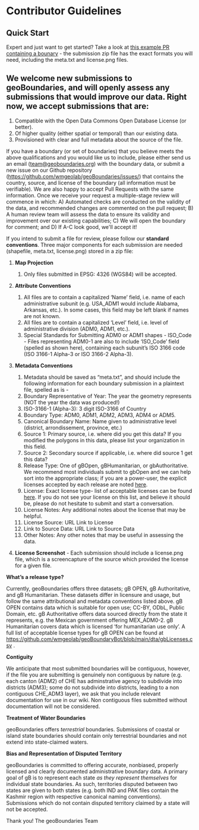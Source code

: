 # Contributor Guidelines

## Quick Start
Expert and just want to get started?  Take a look at [this example PR containing a bounary](https://github.com/wmgeolab/geoBoundaries/pull/1447) - the submission zip file has the exact formats you will need, including the meta.txt and license.png files.

## We welcome new submissions to geoBoundaries, and will openly assess any submissions that would improve our data. Right now, we accept submissions that are:

1. Compatible with the Open Data Commons Open Database License (or better). 
2. Of higher quality (either spatial or temporal) than our existing data. 
3. Provisioned with clear and full metadata about the source of the file.

If you have a boundary (or set of boundaries) that you believe meets the above qualifications and you would like us to include, please either send us an email (team@geoboundaries.org) with the boundary data, or submit a new issue on our Github repository (https://github.com/wmgeolab/geoBoundaries/issues/) that contains the country, source, and license of the boundary (all information must be verifiable). We are also happy to accept Pull Requests with the same information. Once we receive your request a multiple-stage review will commence in which: A) Automated checks are conducted on the validity of the data, and recommended changes are commented on the pull request; B) A human review team will assess the data to ensure its validity and improvement over our existing capabilities; C) We will open the boundary for comment; and D) If A-C look good, we'll accept it!



If you intend to submit a file for review, please follow our **standard conventions**. Three major components for each submission are needed (shapefile, meta.txt, license.png) stored in a zip file:

1. **Map Projection**
	1. Only files submitted in EPSG: 4326 (WGS84) will be accepted.
2. **Attribute Conventions**
	1. All files are to contain a capitalized ‘Name’ field, i.e. name of each administrative subunit (e.g. USA_ADM1 would include Alabama, Arkansas, etc.).  In some cases, this field may be left blank if names are not known.
	2. All files are to contain a capitalized ‘Level’ field, i.e. level of administrative division (ADM0, ADM1, etc.).  
	3. Special Standards for Submitting ADM0 or ADM1 shapes - ISO_Code - Files representing ADM0-1 are also to include ‘ISO_Code’ field (spelled as shown here), containing each subunit’s ISO 3166 code (ISO 3166-1 Alpha-3 or ISO 3166-2 Alpha-3).

3. **Metadata Conventions**
    1. Metadata should be saved as “meta.txt”, and should include the following information for each boundary submission in a plaintext file, spelled as is -
    2. Boundary Representative of Year: The year the geometry represents (NOT the year the data was produced!)
    3. ISO-3166-1 (Alpha-3):  3 digit ISO-3166 of Country
    4. Boundary Type: ADM0, ADM1, ADM2, ADM3, ADM4 or ADM5.
    5. Canonical Boundary Name: Name given to administrative level (district, arrondissement, province, etc.)
    6. Source 1: Primary source, i.e. where did you get this data? If you modified the polygons in this data, please list your organization in this field.
    7. Source 2: Secondary source if applicable, i.e. where did source 1 get this data?
    8. Release Type: One of gBOpen, gBHumanitarian, or gbAuthoritative.  We recommend most individuals submit to gbOpen and we can help sort into the appropriate class; if you are a power-user, the explicit licenses accepted by each release are noted [here](https://github.com/wmgeolab/geoBoundaryBot/blob/main/dta/gbLicenses.csv).
    9. License: Exact license type- list of acceptable licenses can be found [here](https://github.com/wmgeolab/geoBoundaryBot/blob/main/dta/gbLicenses.csv).  If you do not see your license on this list, and believe it should be, please do not hesitate to submit and start a conversation.
    10. License Notes: Any additional notes about the license that may be helpful.
    11. License Source: URL Link to License
    12. Link to Source Data: URL Link to Source Data
    13. Other Notes: Any other notes that may be useful in assessing the data.

4. **License Screenshot** - Each submission should include a license.png file, which is a screencapture of the source which provided the license for a given file.

**What’s a release type?**
	
Currently, geoBoundaries offers three datasets; gB OPEN, gB Authoritative, and gB Humanitarian. These datasets differ in licensure and usage, but follow the same attributional and metadata conventions listed above. gB OPEN contains data which is suitable for open use; CC-BY, ODbL, Public Domain, etc. gB Authoritative offers data sourced directly from the state it represents, e.g. the Mexican government offering MEX_ADM0-2. gB Humanitarian covers data which is licensed ‘for humanitarian use only’. A full list of acceptable license types for gB OPEN can be found at https://github.com/wmgeolab/geoBoundaryBot/blob/main/dta/gbLicenses.csv . 

**Contiguity**

We anticipate that most submitted boundaries will be contiguous, however, if the file you are submitting is genuinely non contiguous by nature (e.g. each canton (ADM2) of CHE has adminstrative agency to subdivide into districts (ADM3); some do not subdivide into districts, leading to a non contiguous CHE_ADM3 layer), we ask that you include relevant documentation for use in our wiki. Non contiguous files submitted without documentation will not be considered.

**Treatment of Water Boundaries**

geoBoundaries offers _terrestrial_ boundaries. Submissions of coastal or island state boundaries should contain only terrestrial boundaries and not extend into state-claimed waters.
	
**Bias and Representation of Disputed Territory**

geoBoundaries is committed to offering accurate, nonbiased, properly licensed and clearly documented administrative boundary data. A primary goal of gB is to represent each state _as they  represent themselves_ for individual state boundaries. As such, territories disputed between two states are given to both states (e.g. both IND and PAK files contain the Kashmir region with respective canonical naming conventions). Submissions which do not contain disputed territory claimed by a state will not be accepted.


Thank you!
The geoBoundaries Team
